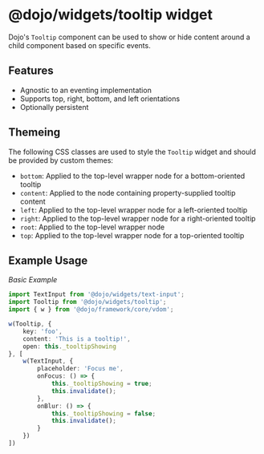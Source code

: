 # @dojo/widgets/tooltip widget

Dojo's `Tooltip` component can be used to show or hide content around a child component based on specific events.

## Features

- Agnostic to an eventing implementation
- Supports top, right, bottom, and left orientations
- Optionally persistent

## Themeing

The following CSS classes are used to style the `Tooltip` widget and should be provided by custom themes:

- `bottom`: Applied to the top-level wrapper node for a bottom-oriented tooltip
- `content`: Applied to the node containing property-supplied tooltip content
- `left`: Applied to the top-level wrapper node for a left-oriented tooltip
- `right`: Applied to the top-level wrapper node for a right-oriented tooltip
- `root`: Applied to the top-level wrapper node
- `top`: Applied to the top-level wrapper node for a top-oriented tooltip

## Example Usage

*Basic Example*
```typescript
import TextInput from '@dojo/widgets/text-input';
import Tooltip from '@dojo/widgets/tooltip';
import { w } from '@dojo/framework/core/vdom';

w(Tooltip, {
	key: 'foo',
	content: 'This is a tooltip!',
	open: this._tooltipShowing
}, [
	w(TextInput, {
		placeholder: 'Focus me',
		onFocus: () => {
			this._tooltipShowing = true;
			this.invalidate();
		},
		onBlur: () => {
			this._tooltipShowing = false;
			this.invalidate();
		}
	})
])
```
